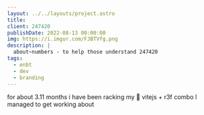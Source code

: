 ```yaml
---
layout: ../../layouts/project.astro
title: 
client: 247420
publishDate: 2022-08-13 00:00:00
img: https://i.imgur.com/FJBTVfg.png
description: |
  about~numbers - to help those understand 247420
tags:
  - enbt
  - dev
  - branding
---
```


for about 3.11 months i have been racking my 🧠
vitejs + r3f combo I managed to get working about